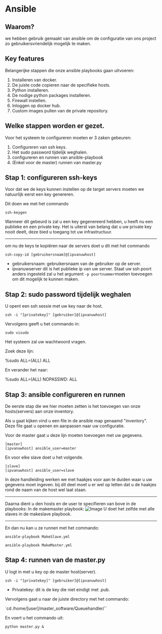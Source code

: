 # Ansible
## Waarom?
we hebben gebruik gemaakt van ansible om de configuratie van ons project zo gebruikersvriendelijk mogelijk te maken.

## Key features
Belangerijke stappen die onze ansible playbooks gaan uitvoeren:
1. Installeren van docker.
2. De juiste code copieren naar de specifieke hosts.
3. Python installeren.
4. De nodige python packages installeren.
5. Firewall instellen.
6. Inloggen op docker hub.
7. Custom images pullen van de private repository.



## Welke stappen worden er gezet.

Voor het systeem te configureren moeten er 3 zaken gebeuren:

1. Configureren van ssh keys.
4. Het sudo password tijdelijk weghalen.
2. configureren en runnen van ansible-playbook
3. (Enkel voor de master) runnen van master.py


## Stap 1: configureren ssh-keys

Voor dat we de keys kunnen instellen op de target servers moeten we natuurlijk eerst een key genereren.

Dit doen we met het commando 

`ssh-keygen`


Wanneer dit gebeurd is zal u een key gegenereerd hebben, u heeft nu een publieke en een private key. Het is uiterst van belang dat u uw private key nooit deelt, deze bied u toegang tot uw infrastructuur. 

---

om nu de keys te kopiëren naar de servers doet u dit met het commando 

`ssh-copy-id [gebruikersnaam]@[ipvanuwhost]`

- gebruikersnaam: gebruikersnaam van de gebruiker op de server.
- ipvanuwserver dit is het publieke ip van uw server.
Staat uw ssh poort anders ingesteld zal u het argument `-p poortnummer`moeten toevoegen om dit mogelijk te kunnen maken. 

## Stap 2: sudo password tijdelijk weghalen

U opent een ssh sessie met uw key naar de host.

`ssh -i "[privatekey]" [gebruiker]@[ipvanuwhost]`

Vervolgens geeft u het commando in:

`sudo visudo`

Het systeem zal uw wachtwoord vragen.

Zoek deze lijn:

%sudo ALL=(ALL) ALL

En verander het naar:

%sudo ALL=(ALL) NOPASSWD: ALL


## Stap 3: ansible configureren en runnen

De eerste stap die we hier moeten zetten is het toevoegen van onze hosts(servers) aan onze inventory. 

Als u gaat kijken vind u een file in de ansible map genaamd "inventory".
Deze file gaat u openen en aanpassen naar uw configuratie. 

Voor de master gaat u deze lijn moeten toevoegen met uw gegevens.
```
[master]
[ipvanuwhost] ansible_user=master
```
En voor elke slave doet u het volgende.
```
[slave]
[ipvanuwhost] ansible_user=slave
```
In deze handleiding werken we met haakjes voor aan te duiden waar u uw gegevens moet ingeven. bij dit deel moet u er wel op letten dat u de haakjes rond de naam van de host wel laat staan. 

---

Daarna dient u den hosts en de user te specifieren van bove in de playbooks: 
In de makemaster playbook:
![Image](playbookImage1.png)
U doet het zelfde met alle slaves in de makeslave playbook.

---

En dan nu kan u ze runnen met het commando: 

`ansible-playbook MakeSlave.yml`

`ansible-playbook MakeMaster.yml`

## Stap 4: runnen van de master.py

U logt in met u key op de master host(server).

`ssh -i "[privatekey]" [gebruiker]@[ipvanuwhost]`

- Privatekey: dit is de key die niet eindigt met .pub.

Vervolgens gaat u naar de juiste directory met het commando:

`cd /home/[user]/master_software/Queuehandler/``

En voert u het commando uit:

`python master.py &`